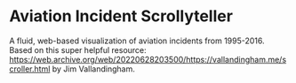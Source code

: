 # Aviation Incident Scrollyteller
 A fluid, web-based visualization of aviation incidents from 1995-2016.
 Based on this super helpful resource: https://web.archive.org/web/20220628203500/https://vallandingham.me/scroller.html by Jim Vallandingham.
